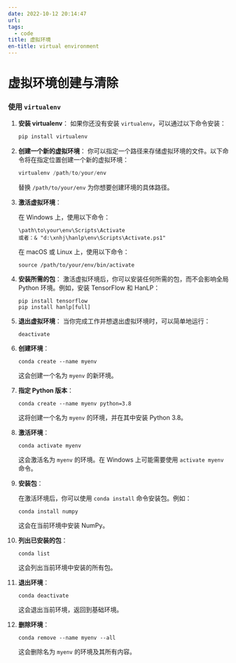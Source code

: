 ```yaml
---
date: 2022-10-12 20:14:47
url: 
tags: 
  - code
title: 虚拟环境
en-title: virtual environment
---
```


# 虚拟环境创建与清除

### 使用 `virtualenv`

1. **安装 virtualenv**： 如果你还没有安装 `virtualenv`，可以通过以下命令安装：

   ```python
   pip install virtualenv
   ```

2. **创建一个新的虚拟环境**： 你可以指定一个路径来存储虚拟环境的文件。以下命令将在指定位置创建一个新的虚拟环境：

   ```python
   virtualenv /path/to/your/env
   ```

   替换 `/path/to/your/env` 为你想要创建环境的具体路径。

3. **激活虚拟环境**：

    在 Windows 上，使用以下命令：

   ```
   \path\to\your\env\Scripts\Activate
   或者：& "d:\xnhj\hanlp\env\Scripts\Activate.ps1"
   ```

   在 macOS 或 Linux 上，使用以下命令：

   ```
   source /path/to/your/env/bin/activate
   ```

4. **安装所需的包**： 激活虚拟环境后，你可以安装任何所需的包，而不会影响全局 Python 环境。例如，安装 TensorFlow 和 HanLP：

   ```
   pip install tensorflow
   pip install hanlp[full]
   ```

5. **退出虚拟环境**： 当你完成工作并想退出虚拟环境时，可以简单地运行：

   ```
   deactivate
   ```







1. **创建环境**：

   ```
   conda create --name myenv
   ```

   这会创建一个名为 `myenv` 的新环境。

2. **指定 Python 版本**：

   ```
   conda create --name myenv python=3.8
   ```

   这将创建一个名为 `myenv` 的环境，并在其中安装 Python 3.8。

3. **激活环境**：

   ```
   conda activate myenv
   ```

   这会激活名为 `myenv` 的环境。在 Windows 上可能需要使用 `activate myenv` 命令。

4. **安装包**：

   在激活环境后，你可以使用 `conda install` 命令安装包。例如：

   ```
   conda install numpy
   ```

   这会在当前环境中安装 NumPy。

5. **列出已安装的包**：

   ```
   conda list
   ```

   这会列出当前环境中安装的所有包。

6. **退出环境**：

   ```
   conda deactivate
   ```

   这会退出当前环境，返回到基础环境。

7. **删除环境**：

   ```
   conda remove --name myenv --all
   ```

   这会删除名为 `myenv` 的环境及其所有内容。



